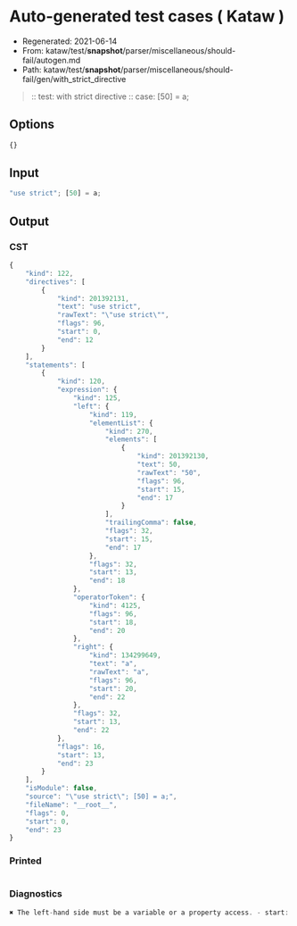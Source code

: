 # Auto-generated test cases ( Kataw )
- Regenerated: 2021-06-14
- From: kataw/test/__snapshot__/parser/miscellaneous/should-fail/autogen.md
- Path: kataw/test/__snapshot__/parser/miscellaneous/should-fail/gen/with_strict_directive
> :: test: with strict directive
> :: case: [50] = a;
## Options

`````js
{}
`````
## Input

`````js
"use strict"; [50] = a;
`````
## Output

### CST

```javascript
{
    "kind": 122,
    "directives": [
        {
            "kind": 201392131,
            "text": "use strict",
            "rawText": "\"use strict\"",
            "flags": 96,
            "start": 0,
            "end": 12
        }
    ],
    "statements": [
        {
            "kind": 120,
            "expression": {
                "kind": 125,
                "left": {
                    "kind": 119,
                    "elementList": {
                        "kind": 270,
                        "elements": [
                            {
                                "kind": 201392130,
                                "text": 50,
                                "rawText": "50",
                                "flags": 96,
                                "start": 15,
                                "end": 17
                            }
                        ],
                        "trailingComma": false,
                        "flags": 32,
                        "start": 15,
                        "end": 17
                    },
                    "flags": 32,
                    "start": 13,
                    "end": 18
                },
                "operatorToken": {
                    "kind": 4125,
                    "flags": 96,
                    "start": 18,
                    "end": 20
                },
                "right": {
                    "kind": 134299649,
                    "text": "a",
                    "rawText": "a",
                    "flags": 96,
                    "start": 20,
                    "end": 22
                },
                "flags": 32,
                "start": 13,
                "end": 22
            },
            "flags": 16,
            "start": 13,
            "end": 23
        }
    ],
    "isModule": false,
    "source": "\"use strict\"; [50] = a;",
    "fileName": "__root__",
    "flags": 0,
    "start": 0,
    "end": 23
}
```

### Printed

```javascript

```

### Diagnostics

```javascript
✖ The left-hand side must be a variable or a property access. - start: 18, end: 20

```

